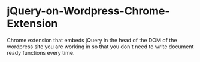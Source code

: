 # jQuery-on-Wordpress-Chrome-Extension
Chrome extension that embeds jQuery in the head of the DOM of the wordpress site you are working in so that you don't need to write document ready functions every time.
